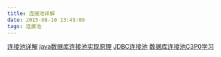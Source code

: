 ```yaml
---
title: 连接池详解
date: 2015-08-10 13:45:09
tags: 连接池
---
```


[连接池详解](http://blog.csdn.net/u012152619/article/details/46287419 "连接池详解")
[java数据库连接池实现原理](http://blog.csdn.net/frightingforambition/article/details/25464129)
[JDBC连接池](http://www.cnblogs.com/c840136/articles/JDBC_ConnecPoll.html)
[数据库连接池C3P0学习](http://haoran-10.iteye.com/blog/1753332)
